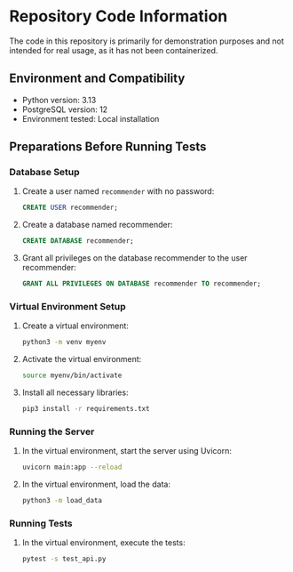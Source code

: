 # Repository Code Information

The code in this repository is primarily for demonstration purposes and not intended for real usage, as it has not been containerized.

## Environment and Compatibility

- Python version: 3.13
- PostgreSQL version: 12
- Environment tested: Local installation

## Preparations Before Running Tests

### Database Setup

1. Create a user named `recommender` with no password:
   ```sql
   CREATE USER recommender;
   
2. Create a database named recommender:
   
   ```sql
   CREATE DATABASE recommender;

3. Grant all privileges on the database recommender to the user recommender:
   ```sql
   GRANT ALL PRIVILEGES ON DATABASE recommender TO recommender;

### Virtual Environment Setup
   
1. Create a virtual environment:
    ```bash
    python3 -m venv myenv

2. Activate the virtual environment:
    ```bash
    source myenv/bin/activate

3. Install all necessary libraries:
    ```bash
    pip3 install -r requirements.txt

### Running the Server

1. In the virtual environment, start the server using Uvicorn:

    ```bash
    uvicorn main:app --reload
   
2. In the virtual environment, load the data:

   ```bash
   python3 -m load_data

### Running Tests

1. In the virtual environment, execute the tests:
    ```bash
    pytest -s test_api.py